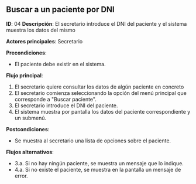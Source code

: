 ## Buscar a un paciente por DNI

**ID**: 04
**Descripción**: El secretario introduce el DNI del paciente y el sistema muestra los datos del mismo

**Actores principales**: Secretario

**Precondiciones**:
* El paciente debe existir en el sistema.

**Flujo principal**:
1. El secretario quiere consultar los datos de algún paciente en concreto
1. El secretario comienza seleccionando la opción del menú principal que corresponde a "Buscar paciente".
1. El secretario introduce el DNI del paciente.
1. El sistema muestra por pantalla los datos del paciente correspondiente y un submenú.

**Postcondiciones**:

* Se muestra al secretario una lista de opciones sobre el paciente.

**Flujos alternativos**:

* 3.a. Si no hay ningún paciente, se muestra un mensaje que lo indique.
* 4.a. Si no existe el paciente, se muestra en la pantalla un mensaje de error.
